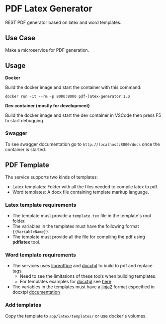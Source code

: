 # PDF Latex Generator

REST PDF generator based on latex and word templates.

## Use Case

Make a microservice for PDF generation.

## Usage

**Docker**

Build the docker image and start the container with this command:

`docker run -it --rm -p 8000:8000 pdf-latex-generator:1.0`

**Dev container (mostly for development)**

Build the docker image and start the dev container in VSCode then press F5 to start debugging.

### Swagger

To see swagger documentation go to `http://localhost:8000/docs` once the container is started.

## PDF Template

The service supports two kinds of templates:

- Latex templates: Folder with all the files needed to compile latex to pdf.
- Word templates: A docx file containing template markup language.

### Latex template requirements

- The template must provide a `template.tex` file in the template's root folder.
- The variables in the templates must have the following format `{{VariableName}}`.
- The template must provide all the file for compiling the pdf using **pdflatex** tool.

### Word template requirements

- The services uses [libreoffice]() and [docxtpl](https://pypi.org/project/docxtpl/) to build to pdf and replace tags.
  - Need to see the limitations of these tools when building templates.
  - For templates examples for [docxtpl](https://github.com/elapouya/python-docx-template/tree/master) see [here](https://github.com/elapouya/python-docx-template/tree/master/tests/templates)
- The variables in the templates must have a [jinja2](https://pypi.org/project/Jinja2/) format especified in docxtpl [documentation](https://docxtpl.readthedocs.io/en/latest/#jinja2-like-syntax)

### Add templates

Copy the template to `app/latex/templates/` or use docker's volumes.
